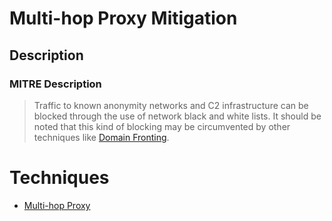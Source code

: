 
# Multi-hop Proxy Mitigation

## Description

### MITRE Description

> Traffic to known anonymity networks and C2 infrastructure can be blocked through the use of network black and white lists. It should be noted that this kind of blocking may be circumvented by other techniques like [Domain Fronting](https://attack.mitre.org/techniques/T1172).


# Techniques


* [Multi-hop Proxy](../techniques/Multi-hop-Proxy.md)

